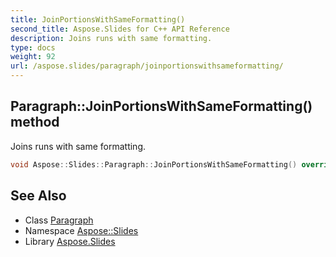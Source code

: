 ```yaml
---
title: JoinPortionsWithSameFormatting()
second_title: Aspose.Slides for C++ API Reference
description: Joins runs with same formatting.
type: docs
weight: 92
url: /aspose.slides/paragraph/joinportionswithsameformatting/
---
```

## Paragraph::JoinPortionsWithSameFormatting() method


Joins runs with same formatting.

```cpp
void Aspose::Slides::Paragraph::JoinPortionsWithSameFormatting() override
```

## See Also

* Class [Paragraph](../)
* Namespace [Aspose::Slides](../../)
* Library [Aspose.Slides](../../../)